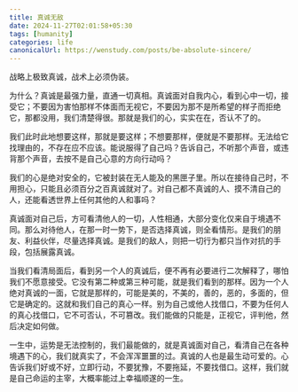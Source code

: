 ```yaml
---
title: 真诚无敌
date: 2024-11-27T02:01:58+05:30
tags: [humanity]
categories: life 
canonicalUrl: https://wenstudy.com/posts/be-absolute-sincere/
---
```


战略上极致真诚，战术上必须伪装。

为什么？真诚是最强力量，直通一切真相。真诚面对自我内心，看到心中一切，接受它；不要因为害怕那样不体面而无视它，不要因为那不是所希望的样子而拒绝它，那都没用，我们清楚得很。那就是我们的心，实实在在，否认不了的。

我们此时此地想要这样，那就是要这样；不想要那样，便就是不要那样。无法给它找理由的，不存在应不应该。能说服得了自己吗？告诉自己，不听那个声音，或违背那个声音，去按不是自己心意的方向行动吗？
<!--more-->

我们的心是绝对安全的，它被封装在无人能及的黑匣子里。所以在接待自己时，不用担心，只能且必须百分之百真诚就对了。对自己都不真诚的人、摸不清自己的人，还能看透世界上任何其他的人和事吗？

真诚面对自己后，方可看清他人的一切，人性相通，大部分变化仅来自于境遇不同。那么对待他人，在那一时一势下，是否选择真诚，则全看情形。是我们的朋友、利益伙伴，尽量选择真诚。是我们的敌人，则把一切行为都只当作对抗的手段，包括展露真诚。

当我们看清局面后，看到另一个人的真诚后，便不再有必要进行二次解释了，哪怕我们不愿意接受。它没有第二种或第三种可能，就是我们看到的那样。因为一个人绝对真诚的一面，它就是那样的，可能是美的，不美的，善的，恶的，多面的，但它是确定的。这就和我们自己的真心一样。别为自己或他人找借口，不要为任何人的真心找借口，它不可否认，不可篡改。我们能做的只能是，正视它，评判他，然后决定如何做。

一生中，运势是无法控制的，我们最能做的，就是真诚面对自己，看清自己在各种境遇下的心，我们就真实了，不会浑浑噩噩的过。真诚的人也是最生动可爱的。心告诉我们好或不好，立即行动，不要犹豫，不要拖延，不要找借口。这样，我们就是自己命运的主宰，大概率能过上幸福顺遂的一生。
